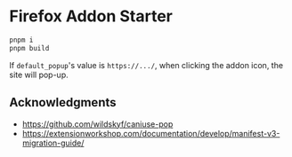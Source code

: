 # Firefox Addon Starter

```bash
pnpm i
pnpm build
```

If `default_popup`'s value is `https://.../`, when clicking the addon icon, the site will pop-up.

## Acknowledgments

- https://github.com/wildskyf/caniuse-pop
- https://extensionworkshop.com/documentation/develop/manifest-v3-migration-guide/

